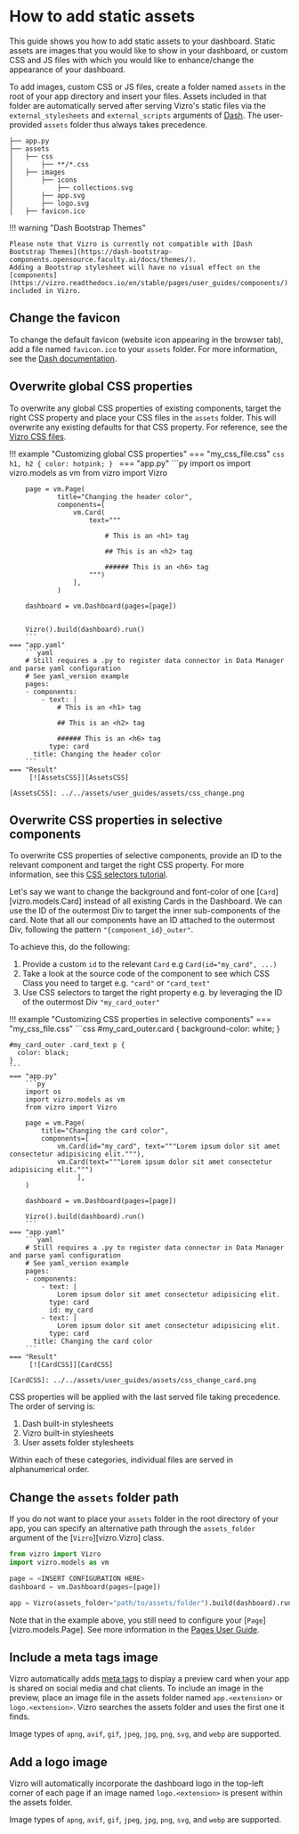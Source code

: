 # How to add static assets

This guide shows you how to add static assets to your dashboard. Static assets are images that you would like to show in your dashboard, or custom CSS and JS files
with which you would like to enhance/change the appearance of your dashboard.

To add images, custom CSS or JS files, create a folder named `assets` in the root of your app directory and insert your files.
Assets included in that folder are automatically served after serving Vizro's static files via the `external_stylesheets`  and `external_scripts` arguments of [Dash](https://dash.plotly.com/external-resources#adding-external-css/javascript).
The user-provided `assets` folder thus always takes precedence.

```text title="Example folder structure"
├── app.py
├── assets
│   ├── css
│       ├── **/*.css
│   ├── images
│       ├── icons
│           ├── collections.svg
│       ├── app.svg
│       ├── logo.svg
│   ├── favicon.ico
```

!!! warning "Dash Bootstrap Themes"

    Please note that Vizro is currently not compatible with [Dash Bootstrap Themes](https://dash-bootstrap-components.opensource.faculty.ai/docs/themes/).
    Adding a Bootstrap stylesheet will have no visual effect on the [components](https://vizro.readthedocs.io/en/stable/pages/user_guides/components/) included in Vizro.

## Change the favicon
To change the default favicon (website icon appearing in the browser tab), add a file named `favicon.ico` to your `assets` folder.
For more information, see the [Dash documentation](https://dash.plotly.com/external-resources#changing-the-favicon).

## Overwrite global CSS properties
To overwrite any global CSS properties of existing components, target the right CSS property and place your CSS files in the `assets` folder. This will overwrite any existing defaults for that CSS property.
For reference, see the [Vizro CSS files](https://github.com/mckinsey/vizro/tree/main/vizro-core/src/vizro/static/css).

!!! example "Customizing global CSS properties"
    === "my_css_file.css"
    ```css
    h1, h2 {
     color: hotpink;
    }
    ```
    === "app.py"
        ```py
        import os
        import vizro.models as vm
        from vizro import Vizro

        page = vm.Page(
                title="Changing the header color",
                components=[
                    vm.Card(
                        text="""

                            # This is an <h1> tag

                            ## This is an <h2> tag

                            ###### This is an <h6> tag
                        """)
                    ],
                )

        dashboard = vm.Dashboard(pages=[page])


        Vizro().build(dashboard).run()
        ```
    === "app.yaml"
        ```yaml
        # Still requires a .py to register data connector in Data Manager and parse yaml configuration
        # See yaml_version example
        pages:
        - components:
            - text: |
                # This is an <h1> tag

                ## This is an <h2> tag

                ###### This is an <h6> tag
              type: card
          title: Changing the header color
        ```
    === "Result"
         [![AssetsCSS]][AssetsCSS]

    [AssetsCSS]: ../../assets/user_guides/assets/css_change.png


## Overwrite CSS properties in selective components
To overwrite CSS properties of selective components, provide an ID to the relevant component and target the right CSS property.
For more information, see this [CSS selectors tutorial](https://developer.mozilla.org/en-US/docs/Web/CSS/CSS_selectors/Selector_structure).

Let's say we want to change the background and font-color of one [`Card`][vizro.models.Card] instead of all existing Cards in the Dashboard.
We can use the ID of the outermost Div to target the inner sub-components of the card. Note that all our components have an ID attached to the outermost Div,
following the pattern `"{component_id}_outer"`.

To achieve this, do the following:

1. Provide a custom `id` to the relevant `Card` e.g `Card(id="my_card", ...)`
2. Take a look at the source code of the component to see which CSS Class you need to target e.g. `"card"` or `"card_text"`
3. Use CSS selectors to target the right property e.g. by leveraging the ID of the outermost Div `"my_card_outer"`


!!! example "Customizing CSS properties in selective components"
    === "my_css_file.css"
    ```css
    #my_card_outer.card {
      background-color: white;
    }

    #my_card_outer .card_text p {
      color: black;
    }
    ```
    === "app.py"
        ```py
        import os
        import vizro.models as vm
        from vizro import Vizro

        page = vm.Page(
            title="Changing the card color",
            components=[
                vm.Card(id="my_card", text="""Lorem ipsum dolor sit amet consectetur adipisicing elit."""),
                vm.Card(text="""Lorem ipsum dolor sit amet consectetur adipisicing elit.""")
                     ],
        )

        dashboard = vm.Dashboard(pages=[page])

        Vizro().build(dashboard).run()
        ```
    === "app.yaml"
        ```yaml
        # Still requires a .py to register data connector in Data Manager and parse yaml configuration
        # See yaml_version example
        pages:
        - components:
            - text: |
                Lorem ipsum dolor sit amet consectetur adipisicing elit.
              type: card
              id: my_card
            - text: |
                Lorem ipsum dolor sit amet consectetur adipisicing elit.
              type: card
          title: Changing the card color
        ```
    === "Result"
         [![CardCSS]][CardCSS]

    [CardCSS]: ../../assets/user_guides/assets/css_change_card.png


CSS properties will be applied with the last served file taking precedence. The order of serving is:

1. Dash built-in stylesheets
2. Vizro built-in stylesheets
3. User assets folder stylesheets

Within each of these categories, individual files are served in alphanumerical order.

## Change the `assets` folder path
If you do not want to place your `assets` folder in the root directory of your app, you can
specify an alternative path through the `assets_folder` argument of the [`Vizro`][vizro.Vizro] class.

```python
from vizro import Vizro
import vizro.models as vm

page = <INSERT CONFIGURATION HERE>
dashboard = vm.Dashboard(pages=[page])

app = Vizro(assets_folder="path/to/assets/folder").build(dashboard).run()

```

Note that in the example above, you still need to configure your [`Page`][vizro.models.Page].
See more information in the [Pages User Guide](pages.md).


## Include a meta tags image

Vizro automatically adds [meta tags](https://metatags.io/) to display a preview card when your app is shared on social media and chat
clients. To include an image in the preview, place an image file in the assets folder named `app.<extension>`  or
`logo.<extension>`. Vizro searches the assets folder and uses the first one it finds.

Image types of `apng`, `avif`, `gif`, `jpeg`, `jpg`, `png`, `svg`, and `webp` are supported.

## Add a logo image

Vizro will automatically incorporate the dashboard logo in the top-left corner of each page if an image named `logo.<extension>` is present within the assets folder.

Image types of `apng`, `avif`, `gif`, `jpeg`, `jpg`, `png`, `svg`, and `webp` are supported.
